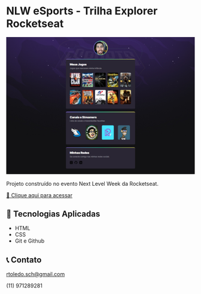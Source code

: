 # NLW eSports - Trilha Explorer Rocketseat

![preview](./github/preview.png)

Projeto construído no evento Next Level Week da Rocketseat.

[ 🔗 Clique aqui para acessar](https://rafaeltoledos.github.io/rocketseat/)

## 🔧 Tecnologias Aplicadas

- HTML
- CSS
- Git e Github

## 📞 Contato

rtoledo.sch@gmail.com

(11) 971289281